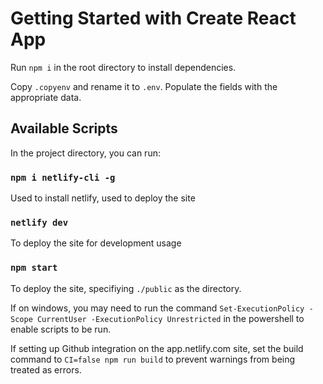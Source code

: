 # Getting Started with Create React App

Run `npm i` in the root directory to install dependencies.

Copy `.copyenv` and rename it to `.env`. Populate the fields with the appropriate data.

## Available Scripts

In the project directory, you can run:

### `npm i netlify-cli -g` 

Used to install netlify, used to deploy the site


### `netlify dev`

To deploy the site for development usage

### `npm start`

To deploy the site, specifiying `./public` as the directory.


If on windows, you may need to run the command `Set-ExecutionPolicy -Scope CurrentUser -ExecutionPolicy Unrestricted` in the powershell to enable scripts to be run.


If setting up Github integration on the app.netlify.com site, set the build command to `CI=false npm run build` to prevent warnings from being treated as errors.